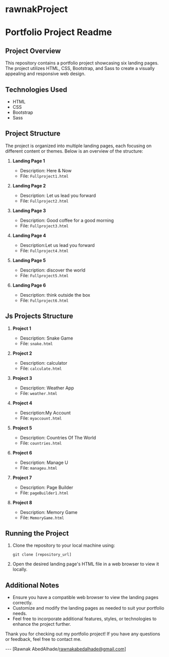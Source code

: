 # rawnakProject

# Portfolio Project Readme

## Project Overview

This repository contains a portfolio project showcasing six landing pages. The project utilizes HTML, CSS, Bootstrap, and Sass to create a visually appealing and responsive web design.

## Technologies Used

- HTML
- CSS
- Bootstrap
- Sass

## Project Structure

The project is organized into multiple landing pages, each focusing on different content or themes. Below is an overview of the structure:

1. **Landing Page 1**

   - Description: Here & Now
   - File: `Fullproject1.html`

2. **Landing Page 2**

   - Description: Let us lead you forward
   - File: `Fullproject2.html`

3. **Landing Page 3**

   - Description: Good coffee for a good morning
   - File: `Fullproject3.html`

4. **Landing Page 4**

   - Description:Let us lead you forward
   - File: `Fullproject4.html`

5. **Landing Page 5**

   - Description: discover the world
   - File: `Fullproject5.html`

6. **Landing Page 6**
   - Description: think outside the box
   - File: `Fullproject6.html`

## Js Projects Structure

1. **Project 1**

   - Description: Snake Game
   - File: `snake.html`

2. **Project 2**

   - Description: calculator
   - File: `calculate.html`

3. **Project 3**

   - Description: Weather App
   - File: `weather.html`

4. **Project 4**

   - Description:My Account
   - File: `myaccount.html`

5. **Project 5**

   - Description: Countries Of The World
   - File: `countries.html`

6. **Project 6**

   - Description: Manage U
   - File: `manageu.html`

7. **Project 7**
   - Description: Page Builder
   - File: `pageBuilder1.html`
8. **Project 8**
   - Description: Memory Game
   - File: `MemoryGame.html`

## Running the Project

1. Clone the repository to your local machine using:

   ```
   git clone [repository_url]
   ```

2. Open the desired landing page's HTML file in a web browser to view it locally.

## Additional Notes

- Ensure you have a compatible web browser to view the landing pages correctly.
- Customize and modify the landing pages as needed to suit your portfolio needs.
- Feel free to incorporate additional features, styles, or technologies to enhance the project further.

Thank you for checking out my portfolio project! If you have any questions or feedback, feel free to contact me.

--- [Rawnak AbedAlhade/rawnakabedalhade@gmail.com]
